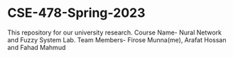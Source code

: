 # CSE-478-Spring-2023
This repository for our university research. Course Name- Nural Network and Fuzzy System Lab. Team Members- Firose Munna(me), Arafat Hossan and Fahad Mahmud
